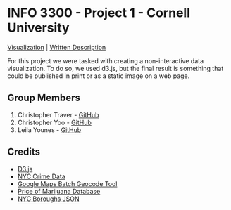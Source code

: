 INFO 3300 - Project 1 - Cornell University
===================

<a href="http://chrisjtraver.github.io/info3300project1">Visualization</a> | <a href="http://chrisjtraver.github.io/info3300project1/written-description.pdf"> Written Description</a>

For this project we were tasked with  creating a non-interactive data visualization. To do so, we used d3.js, but the final result is
something that could be published in print or as a static image on a web page.

## Group Members
1. Christopher Traver - <a href="https://github.com/chrisjtraver">GitHub</a>
2. Christopher Yoo - <a href="https://github.com/cy10038">GitHub</a>
3. Leila Younes - <a href="https://github.com/lylla318">GitHub</a>

## Credits
* <a href="https://d3js.org">D3.js</a>
* <a href="http://nyc.gov">NYC Crime Data</a>
* <a href="http://www.mapdevelopers.com/batch_geocode_tool.php">Google Maps Batch Geocode Tool</a>
* <a href="http://priceofweed.com">Price of Marijuana Database</a>
* <a href="http://bl.ocks.org/phil-pedruco/6646844">NYC Boroughs JSON</a>
